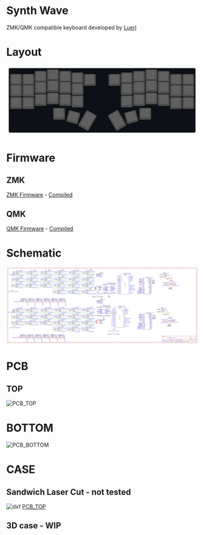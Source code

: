 # Synth Wave
ZMK/QMK compatible keyboard developed by [Luerl](https://github.com/Luerl21)
# Layout
![layout](https://raw.githubusercontent.com/Luerl21/synth_wave/main/images/layout.svg)
# Firmware
## ZMK
[ZMK Firmware](https://github.com/Luerl21/zmk-config) -
[Compiled](https://github.com/Luerl21/synth_wave/firmware/ZMK)
## QMK
[QMK Firmware](https://github.com/Luerl21/qmk_synth_wave) -
[Compiled](https://github.com/Luerl21/synth_wave/firmware/QMK)
# Schematic
![schematic](https://raw.githubusercontent.com/Luerl21/synth_wave/main/images/Schematic.png)
# PCB
## TOP
![PCB_TOP](https://raw.githubusercontent.com/Luerl21/synth_wave/main/images/pcb_2D_TOP.svg)
# BOTTOM
![PCB_BOTTOM](https://raw.githubusercontent.com/Luerl21/synth_wave/main/images/pcb_2D_BOTTOM.svg)
# CASE
## Sandwich Laser Cut - not tested
![dxf](https://github.com/Luerl21/synth_wave/case/laser_cut.dxf)
[PCB_TOP](https://raw.githubusercontent.com/Luerl21/synth_wave/main/images/laser_cut.svg)
## 3D case - WIP